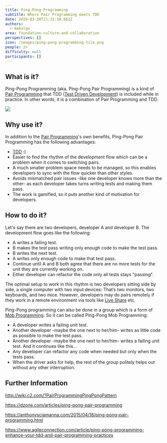 ```yaml
---
title: Ping-Pong Programming
subtitle: Where Pair Programming meets TDD
date: 2020-03-30T21:31:10.661Z
authors:
  - mabulgu
area: foundation-culture-and-collaboration
perspectives: []
icon: /images/ping-pong-programming-tile.png
people: 2+
difficulty: null
participants: []
---
```

## What is it?

Ping-Pong Programming (aka. Ping-Pong Pair Programming) is a kind of [Pair Programming](https://openpracticelibrary.com/practice/pair-programming/) that TDD ([Test Driven Development](https://openpracticelibrary.com/practice/test-driven-development/)) is included while in practice. In other words, it is a combination of Pair Programming and TDD.

![](/images/ping-pong-programming.png)

## Why use it?

In addition to the [Pair Programming](https://openpracticelibrary.com/practice/pair-programming/)'s own benefits, Ping-Pong Pair Programming has the following advantages:

* [TDD](http://butunclebob.com/ArticleS.UncleBob.TheThreeRulesOfTdd) :)
* Easier to find the rhythm of the development flow which can be a problem when it comes to switching pairs.
* A much smaller problem space needs to be managed, so this enables developers to sync with the flow quicker than other styles.
* Avoids mismatched pair issues -like one developer knows more than the other- as each developer takes turns writing tests and making them pass.
* The work is gamified, so it puts another kind of motivation for developers.

## How to do it?

Let's say there are two developers, developer A and developer B. The development flow goes like the following:

* A writes a failing test.
* B makes the test pass writing only enough code to make the test pass.
* B writes the next test.
* A writes only enough code to make that test pass.
* Continue until A and B both agree that there are no more tests for the unit they are currently working on.
* Either developer can refactor the code only all tests stays "passing".

The optimal setup to work in this rhythm is two developers sitting side by side, a single computer with two input devices: That’s two monitors, two keyboards, and two mice. However, developers may do pairs remotely if they work in a remote environment via tools like [Live Share](https://marketplace.visualstudio.com/items?itemName=MS-vsliveshare.vsliveshare) etc.

Ping-Pong programming can also be done in a group which is a form of  [Mob Programming](https://openpracticelibrary.com/practice/mob-programming/). So it can be called Ping-Pong Mob Programming:

* A developer writes a failing unit test.
* Another developer -maybe the one next to her/him- writes as little code as possible to make the test pass.
* Another developer -maybe the one next to her/him- writes a failing unit test. And it continues like this...
* Any developer can refactor any code when needed but only when the tests pass.
* When the driver asks for help, the rest of the group politely helps out without any other interruption.

## Further Information

<http://wiki.c2.com/?PairProgrammingPingPongPattern>

<https://dzone.com/articles/ping-pong-pair-programming>

<https://anthonysciamanna.com/2015/04/18/ping-pong-pair-programming.html>

<https://www.agileconnection.com/article/ping-pong-programming-enhance-your-tdd-and-pair-programming-practices>